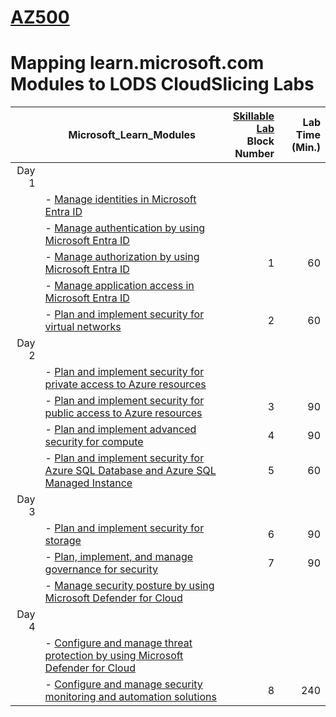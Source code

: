 # [AZ500](https://learn.microsoft.com/en-gb/training/courses/az-500t00?WT.mc_id=ilt_partner_webpage_wwl&ocid=509519#study-guide)
# Mapping learn.microsoft.com Modules to LODS CloudSlicing Labs


| |Microsoft_Learn_Modules | [Skillable Lab](https://lumify.learnondemand.net/) <BR>Block Number |Lab Time (Min.) |
|---:|---|---:|---:|
|Day 1|
||- [Manage identities in Microsoft Entra ID](https://learn.microsoft.com/en-gb/training/modules/manage-identities-microsoft-entra-id/) <BR>|||
||- [Manage authentication by using Microsoft Entra ID](https://learn.microsoft.com/en-gb/training/modules/manage-authentication-microsoft-entra-id/) <BR>|||
||- [Manage authorization by using Microsoft Entra ID](https://learn.microsoft.com/en-gb/training/modules/manage-authorization-microsoft-entra-id/) <BR>|1|60|
||- [Manage application access in Microsoft Entra ID](https://learn.microsoft.com/en-gb/training/modules/manage-application-access-microsoft-entra-id/) <BR>|||
||- [Plan and implement security for virtual networks](https://learn.microsoft.com/en-gb/training/modules/security-virtual-networks/) <BR>|2|60|
|Day 2|
||- [Plan and implement security for private access to Azure resources](https://learn.microsoft.com/en-gb/training/modules/security-private-access-azure-resources/) <BR>|||
||- [Plan and implement security for public access to Azure resources](https://learn.microsoft.com/en-gb/training/modules/security-public-access-azure-resources/) <BR>|3|90|
||- [Plan and implement advanced security for compute](https://learn.microsoft.com/en-gb/training/modules/advanced-security-compute/) <BR>|4|90|
||- [Plan and implement security for Azure SQL Database and Azure SQL Managed Instance](https://learn.microsoft.com/en-gb/training/modules/security-azure-sql-database-azure-sql-managed-instance/) <BR>|5|60|
|Day 3|
||- [Plan and implement security for storage](https://learn.microsoft.com/en-gb/training/modules/security-storage/) <BR>|6|90|
||- [Plan, implement, and manage governance for security](https://learn.microsoft.com/en-gb/training/modules/governance-security/) <BR>|7|90|
||- [Manage security posture by using Microsoft Defender for Cloud](https://learn.microsoft.com/en-gb/training/modules/microsoft-defender-cloud-security-posture/) <BR>|||
|Day 4|
||- [Configure and manage threat protection by using Microsoft Defender for Cloud](https://learn.microsoft.com/en-gb/training/modules/microsoft-defender-cloud-threat-protection/) <BR>|||
||- [Configure and manage security monitoring and automation solutions](https://learn.microsoft.com/en-gb/training/modules/security-monitoring-automation-solutions/)|8|240|
